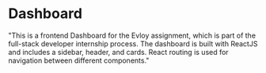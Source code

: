 # Dashboard

"This is a frontend Dashboard for the Evloy assignment, which is part of the full-stack developer internship process. The dashboard is built with ReactJS and includes a sidebar, header, and cards. React routing is used for navigation between different components."

